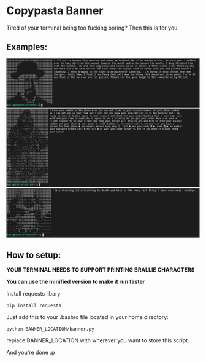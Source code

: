 # Copypasta Banner
Tired of your terminal being too fucking boring?
Then this is for you.
## Examples:
![3.png](1.png)
![2.png](2.png)
![1.png](3.png)
## How to setup:
**YOUR TERMINAL NEEDS TO SUPPORT PRINTING BRALLIE CHARACTERS**

**You can use the minified version to make it run faster**

Install requests libary
```
pip install requests
```
Just add this to your .bashrc file located in your home directory:
```
python BANNER_LOCATION/banner.py
```
replace BANNER_LOCATION with wherever you want to store this script.

And you're done :p

